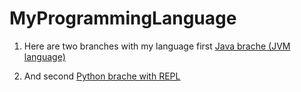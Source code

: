 # MyProgrammingLanguage

1. Here are two branches with my language first [Java brache (JVM language)](https://github.com/ladroid/MyProgrammingLanguage/tree/Java) 

2. And second [Python brache with REPL](https://github.com/ladroid/MyProgrammingLanguage/tree/Python)

